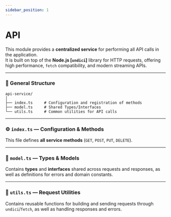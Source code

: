 ```yaml
---
sidebar_position: 1
---
```


# API

This module provides a **centralized service** for performing all API calls in the application.  
It is built on top of the **Node.js [`undici`]** library for HTTP requests, offering high performance, `fetch` compatibility, and modern streaming APIs.

---

### 📁 General Structure

```
api-service/
│
├── index.ts     # Configuration and registration of methods
├── model.ts     # Shared Types/Interfaces
└── utils.ts     # Common utilities for API calls
```

---

### ⚙️ `index.ts` — Configuration & Methods

This file defines **all service methods** (`GET`, `POST`, `PUT`, `DELETE`).

---

### 🧾 `model.ts` — Types & Models

Contains **types** and **interfaces** shared across requests and responses, as well as definitions for errors and domain constants.

---

### 🧰 `utils.ts` — Request Utilities

Contains reusable functions for building and sending requests through `undici`/`fetch`, as well as handling responses and errors.

